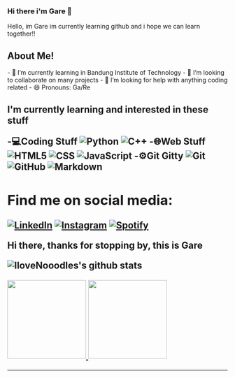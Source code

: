 ### Hi there i'm Gare 👋
Hello, im Gare im currently learning github and i hope we can learn together!!

<h2> About Me! </h2>
- 🌱 I’m currently learning in Bandung Institute of Technology
- 👯 I’m looking to collaborate on many projects
- 🤔 I’m looking for help with anything coding related
- 😄 Pronouns: Ga/Re

<h2> I'm currently learning and interested in these stuff <h/2>
  
-💻Coding Stuff
 ![Python](https://img.shields.io/badge/-Python-333333?style=flat&logo=python)
 ![C++](https://img.shields.io/badge/-C++-333333?style=flat&logo=C%2B%2B&logoColor=00599C)
-🌐Web Stuff
 ![HTML5](https://img.shields.io/badge/-HTML5-333333?style=flat&logo=HTML5)
 ![CSS](https://img.shields.io/badge/-CSS-333333?style=flat&logo=CSS3&logoColor=1572B6)
 ![JavaScript](https://img.shields.io/badge/-JavaScript-333333?style=flat&logo=javascript)
-⚙️Git Gitty 
 ![Git](https://img.shields.io/badge/-Git-333333?style=flat&logo=git)
 ![GitHub](https://img.shields.io/badge/-GitHub-333333?style=flat&logo=github)
 ![Markdown](https://img.shields.io/badge/-Markdown-333333?style=flat&logo=markdown)

<h2>Find me on social media:</h2>


<a href="https://www.linkedin.com/in/" target="_blank"><img src="https://img.shields.io/badge/LinkedIn-%230077B5.svg?&style=flat-square&logo=linkedin&logoColor=white" alt="LinkedIn"></a>
<a href="https://www.instagram.com/mgarebaldhie " target="_blank"><img src="https://img.shields.io/badge/Instagram-%23E4405F.svg?&style=flat-square&logo=instagram&logoColor=white" alt="Instagram"></a>
<a href="https://open.spotify.com/user/eragiare " target="_blank"><img src="https://img.shields.io/badge/Spotify-%231ED760.svg?&style=flat-square&logo=spotify&logoColor=white" alt="Spotify"></a>


Hi there, thanks for stopping by, this is **Gare**

![IloveNooodles's github stats](https://github-readme-stats.vercel.app/api?username=IloveNooodles&hide=contribs,prs&count_private=true&show_icons=true)

<a href="https://github.com/IloveNooodles">
  <img height="180em" src="https://github-readme-stats.vercel.app/api?username=IloveNooodles&theme=buefy&show_icons=true" />
  <img height="180em" src="https://github-readme-stats.vercel.app/api/top-langs/?username=IloveNooodles&theme=buefy&layout=compact" />
</a>

---
